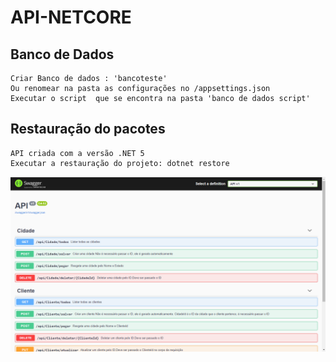 # API-NETCORE

## Banco de Dados
```
Criar Banco de dados : 'bancoteste'
Ou renomear na pasta as configurações no /appsettings.json 
Executar o script  que se encontra na pasta 'banco de dados script'
```

## Restauração do pacotes
```
API criada com a versão .NET 5
Executar a restauração do projeto: dotnet restore
```


![Alt Text](https://github.com/mayconlemosCloud/API-NETCORE/blob/main/print/print.png)


